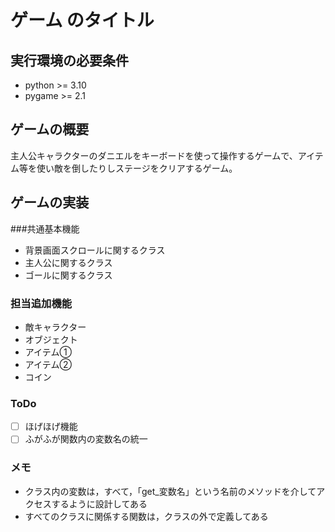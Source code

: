 # ゲーム のタイトル
## 実行環境の必要条件
* python >= 3.10
* pygame >= 2.1

## ゲームの概要
主人公キャラクターのダニエルをキーボードを使って操作するゲームで、アイテム等を使い敵を倒したりしステージをクリアするゲーム。

## ゲームの実装
###共通基本機能
* 背景画面スクロールに関するクラス
* 主人公に関するクラス
* ゴールに関するクラス
### 担当追加機能
* 敵キャラクター
* オブジェクト
* アイテム①
* アイテム②
* コイン
### ToDo
- [ ] ほげほげ機能
- [ ] ふがふが関数内の変数名の統一
### メモ
* クラス内の変数は，すべて，「get_変数名」という名前のメソッドを介してアクセスするように設計してある
* すべてのクラスに関係する関数は，クラスの外で定義してある
